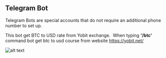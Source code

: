 ## Telegram Bot 
Telegram Bots are special accounts that do not require an additional phone number to set up. 

This bot get BTC to USD rate from Yobit exchange.  
When typing **'/btc'** command bot get btc to usd course from website https://yobit.net/

![alt text](https://i.ibb.co/z6JNCQj/Bot-Yobit.gif)
